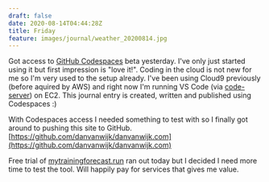 ```yaml
---
draft: false
date: 2020-08-14T04:44:28Z
title: Friday
feature: images/journal/weather_20200814.jpg
---
```


Got access to [GitHub Codespaces](https://github.com/features/codespaces) beta yesterday. I've only just started using it but first impression is "love it!". Coding in the cloud is not new for me so I'm very used to the setup already. I've been using Cloud9 previously (before aquired by AWS) and right now I'm running VS Code (via [code-server](https://github.com/cdr/code-server)) on EC2. This journal entry is created, written and published using Codespaces :)

With Codespaces access I needed something to test with so I finally got around to pushing this site to GitHub.
[https://github.com/danvanwijk/danvanwijk.com](https://github.com/danvanwijk/danvanwijk.com)

Free trial of [mytrainingforecast.run](https://mytrainingforecast.run/) ran out today but I decided I need more time to test the tool. Will happily pay for services that gives me value.
